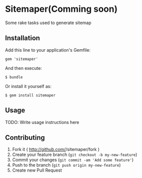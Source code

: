 # Sitemaper(Comming soon)

Some rake tasks used to generate sitemap

## Installation

Add this line to your application's Gemfile:

    gem 'sitemaper'

And then execute:

    $ bundle

Or install it yourself as:

    $ gem install sitemaper

## Usage

TODO: Write usage instructions here

## Contributing

1. Fork it ( http://github.com/<my-github-username>/sitemaper/fork )
2. Create your feature branch (`git checkout -b my-new-feature`)
3. Commit your changes (`git commit -am 'Add some feature'`)
4. Push to the branch (`git push origin my-new-feature`)
5. Create new Pull Request
